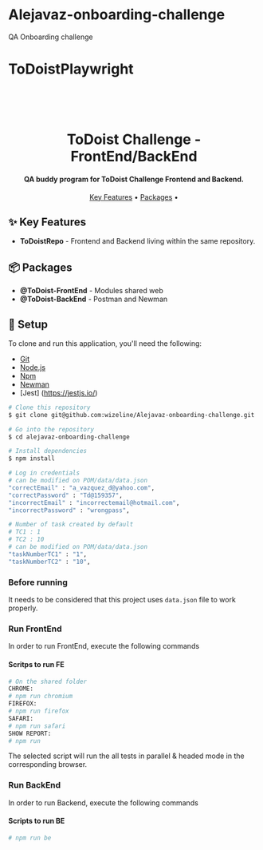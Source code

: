 # Alejavaz-onboarding-challenge
QA Onboarding challenge

# ToDoistPlaywright

<h1 align="center">
  <br>
 
  <br>
  ToDoist Challenge - FrontEnd/BackEnd
  <br>
</h1>

<h4 align="center">QA buddy program for ToDoist Challenge Frontend and Backend.</h4>

<p align="center">
  <a href="#sparkles-key-features">Key Features</a> •
  <a href="#package-packages">Packages</a> •
  
</p>

## :sparkles: Key Features

* **ToDoistRepo** - Frontend and Backend living within the same repository.

## :package: Packages

- **@ToDoist-FrontEnd** - Modules shared web
- **@ToDoist-BackEnd** - Postman and Newman 

## :blue_book: Setup

To clone and run this application, you'll need the following:
- [Git](https://git-scm.com) 
- [Node.js](https://nodejs.org/en/download/)
- [Npm](https://www.npmjs.com/)
- [Newman](https://www.npmjs.com/package/newman)
- [Jest] (https://jestjs.io/)

```bash
# Clone this repository
$ git clone git@github.com:wizeline/Alejavaz-onboarding-challenge.git

# Go into the repository
$ cd alejavaz-onboarding-challenge

# Install dependencies
$ npm install

# Log in credentials 
# can be modified on POM/data/data.json
"correctEmail" : "a_vazquez_d@yahoo.com",
"correctPassword" : "Td@159357",
"incorrectEmail" : "incorrectemail@hotmail.com",
"incorrectPassword" : "wrongpass",

# Number of task created by default 
# TC1 : 1
# TC2 : 10
# can be modified on POM/data/data.json
"taskNumberTC1" : "1",
"taskNumberTC2" : "10",

```
### Before running 
It needs to be considered that this project uses `data.json` file to work properly.

### Run FrontEnd 
In order to run FrontEnd, execute the following commands 

#### Scritps to run FE
```bash
# On the shared folder
CHROME:
# npm run chromium
FIREFOX:
# npm run firefox
SAFARI:
# npm run safari
SHOW REPORT:
# npm run
```
The selected script will run the all tests in parallel & headed mode in the corresponding browser.

### Run BackEnd
In order to run Backend, execute the following commands 

#### Scripts to run BE
```bash
# npm run be
```
